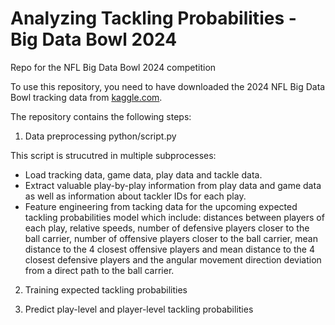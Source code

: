 # Analyzing Tackling Probabilities - Big Data Bowl 2024
Repo for the NFL Big Data Bowl 2024 competition

To use this repository, you need to have downloaded the 2024 NFL Big Data Bowl tracking data from [kaggle.com](https://www.kaggle.com/competitions/nfl-big-data-bowl-2024/).

The repository contains the following steps:

1. Data preprocessing python/script.py

This script is strucutred in multiple subprocesses:

- Load tracking data, game data, play data and tackle data.
- Extract valuable play-by-play information from play data and game data as well as information about tackler IDs for each play.
- Feature engineering from tacking data for the upcoming expected tackling probabilities model which include: distances between players of each play, relative speeds, number of defensive players closer to the ball carrier, number of offensive players closer to the ball carrier, mean distance to the 4 closest offensive players and mean distance to the 4 closest defensive players and the angular movement direction deviation from a direct path to the ball carrier.

2. Training expected tackling probabilities

3. Predict play-level and player-level tackling probabilities
